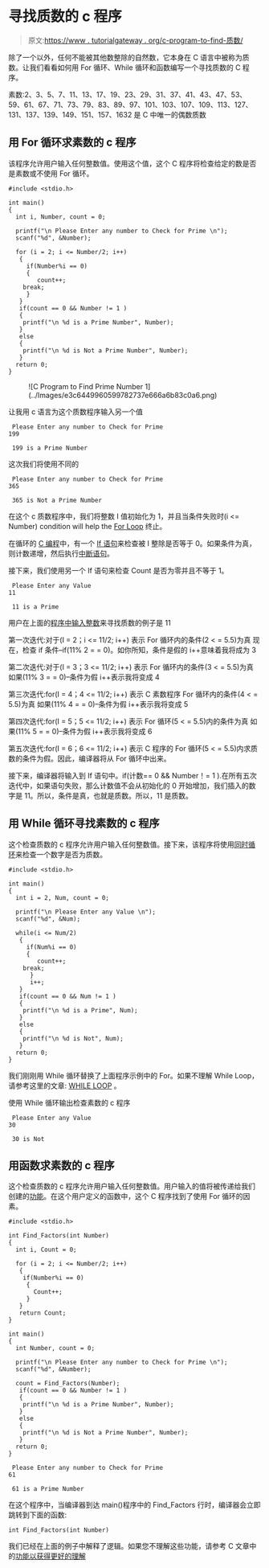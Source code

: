 # 寻找质数的 c 程序

> 原文:[https://www . tutorialgateway . org/c-program-to-find-质数/](https://www.tutorialgateway.org/c-program-to-find-prime-number/)

除了一个以外，任何不能被其他数整除的自然数，它本身在 C 语言中被称为质数。让我们看看如何用 For 循环、While 循环和函数编写一个寻找质数的 C 程序。

素数:2、3、5、7、11、13、17、19、23、29、31、37、41、43、47、53、59、61、67、71、73、79、83、89、97、101、103、107、109、113、127、131、137、139、149、151、157、1632 是 C 中唯一的偶数质数

## 用 For 循环求素数的 c 程序

该程序允许用户输入任何整数值。使用这个值，这个 C 程序将检查给定的数是否是素数或不使用 For 循环。

```
#include <stdio.h>

int main()
{
  int i, Number, count = 0; 

  printf("\n Please Enter any number to Check for Prime \n");
  scanf("%d", &Number);

  for (i = 2; i <= Number/2; i++)
   {
     if(Number%i == 0)
     {
        count++;
	break;
     }	
   }
   if(count == 0 && Number != 1 )
   {
   	printf("\n %d is a Prime Number", Number);
   }
   else
   {
   	printf("\n %d is Not a Prime Number", Number);
   }
  return 0;
}
```

<figure class="wp-block-image">![C Program to Find Prime Number 1](../Images/e3c6449960599782737e666a6b83c0a6.png)</figure>

让我用 c 语言为这个质数程序输入另一个值

```
 Please Enter any number to Check for Prime 
199

 199 is a Prime Number
```

这次我们将使用不同的

```
 Please Enter any number to Check for Prime 
365

 365 is Not a Prime Number
```

在这个 c 质数程序中，我们将整数 I 值初始化为 1，并且当条件失败时(i <= Number) condition will help the [For Loop](https://www.tutorialgateway.org/for-loop-in-c-programming/) 终止。

在循环的 [C 编程](https://www.tutorialgateway.org/c-programming/)中，有一个 [If 语句](https://www.tutorialgateway.org/if-statement-in-c/)来检查被 I 整除是否等于 0。如果条件为真，则计数递增，然后执行[中断语句](https://www.tutorialgateway.org/break-statement-in-c/)。

接下来，我们使用另一个 If 语句来检查 Count 是否为零并且不等于 1。

```
 Please Enter any Value
11

 11 is a Prime
```

用户在上面的[程序中输入整数](https://www.tutorialgateway.org/c-programming-examples/)来寻找质数的例子是 11

第一次迭代:对于(I = 2；i <= 11/2; i++)
表示 For 循环内的条件(2 < = 5.5)为真
现在，检查 if 条件–if(11% 2 = = 0)。如你所知，条件是假的
i++意味着我将成为 3

第二次迭代:对于(I = 3；3 <= 11/2; i++)
表示 For 循环内的条件(3 < = 5.5)为真
如果(11% 3 = = 0)–条件为假
i++表示我将变成 4

第三次迭代:for(I = 4；4 <= 11/2; i++)
表示 C 素数程序 For 循环内的条件(4 < = 5.5)为真
如果(11% 4 = = 0)–条件为假
i++表示我将变成 5

第四次迭代:for(I = 5；5 <= 11/2; i++)
表示 For 循环(5 < = 5.5)内的条件为真
如果(11% 5 = = 0)–条件为假
i++表示我将变成 6

第五次迭代:for(I = 6；6 <= 11/2; i++)
表示 C 程序的 For 循环(5 < = 5.5)内求质数的条件为假。因此，编译器将从 For 循环中出来。

接下来，编译器将输入到 If 语句中。if(计数== 0 && Number！= 1 ).在所有五次迭代中，如果语句失败，那么计数值不会从初始化的 0 开始增加，我们插入的数字是 11。所以，条件是真，也就是质数。所以，11 是质数。

## 用 While 循环寻找素数的 c 程序

这个检查质数的 c 程序允许用户输入任何整数值。接下来，该程序将使用[同时循环](https://www.tutorialgateway.org/while-loop-in-c/)来检查一个数字是否为质数。

```
#include <stdio.h>

int main()
{
  int i = 2, Num, count = 0; 

  printf("\n Please Enter any Value \n");
  scanf("%d", &Num);

  while(i <= Num/2)
   {
     if(Num%i == 0)
     {
        count++;
	break;
      }
      i++;	
   }
   if(count == 0 && Num != 1 )
   {
   	printf("\n %d is a Prime", Num);
   }
   else
   {
 	printf("\n %d is Not", Num);
   }
  return 0;
}
```

我们刚刚用 While 循环替换了上面程序示例中的 For。如果不理解 While Loop，请参考这里的文章: [WHILE LOOP](https://www.tutorialgateway.org/while-loop-in-c/ "C While Loop") 。

使用 While 循环输出检查素数的 c 程序

```
 Please Enter any Value
30

 30 is Not
```

## 用函数求素数的 c 程序

这个检查质数的 c 程序允许用户输入任何整数值。用户输入的值将被传递给我们创建的[功能](https://www.tutorialgateway.org/functions-in-c/)。在这个用户定义的函数中，这个 C 程序找到了使用 For 循环的因素。

```
#include <stdio.h>

int Find_Factors(int Number)
{ 
  int i, Count = 0; 

  for (i = 2; i <= Number/2; i++)
   {
    if(Number%i == 0)
     {
       Count++;
     } 
   }
   return Count;
}

int main()
{
  int Number, count = 0; 

  printf("\n Please Enter any number to Check for Prime \n");
  scanf("%d", &Number);

  count = Find_Factors(Number);
   if(count == 0 && Number != 1 )
   {
   	printf("\n %d is a Prime Number", Number);
   }
   else
   {
   	printf("\n %d is Not a Prime Number", Number);
   }
  return 0;
}
```

```
 Please Enter any number to Check for Prime 
61

 61 is a Prime Number
```

在这个程序中，当编译器到达 main()程序中的 Find_Factors 行时，编译器会立即跳转到下面的函数:

```
int Find_Factors(int Number)
```

我们已经在上面的例子中解释了逻辑。如果您不理解这些功能，请参考 C 文章中的[功能以获得更好的理解](https://www.tutorialgateway.org/functions-in-c/)
